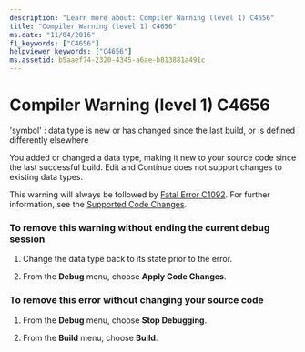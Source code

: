 ```yaml
---
description: "Learn more about: Compiler Warning (level 1) C4656"
title: "Compiler Warning (level 1) C4656"
ms.date: "11/04/2016"
f1_keywords: ["C4656"]
helpviewer_keywords: ["C4656"]
ms.assetid: b5aaef74-2320-4345-a6ae-b813881a491c
---
```

# Compiler Warning (level 1) C4656

'symbol' : data type is new or has changed since the last build, or is defined differently elsewhere

You added or changed a data type, making it new to your source code since the last successful build. Edit and Continue does not support changes to existing data types.

This warning will always be followed by [Fatal Error C1092](../../error-messages/compiler-errors-1/fatal-error-c1092.md). For further information, see the [Supported Code Changes](/visualstudio/debugger/supported-code-changes-cpp).

### To remove this warning without ending the current debug session

1. Change the data type back to its state prior to the error.

1. From the **Debug** menu, choose **Apply Code Changes**.

### To remove this error without changing your source code

1. From the **Debug** menu, choose **Stop Debugging**.

1. From the **Build** menu, choose **Build**.
